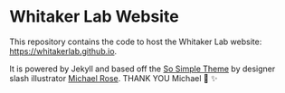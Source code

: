 # Whitaker Lab Website

This repository contains the code to host the Whitaker Lab website: https://whitakerlab.github.io.

It is powered by Jekyll and based off the [So Simple Theme](http://mmistakes.github.io/so-simple-theme) by designer slash illustrator [Michael Rose](http://mademistakes.com). THANK YOU Michael :tada: :sparkles:
